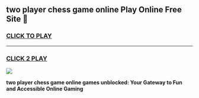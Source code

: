 
## two player chess game online Play Online Free Site 👋
<h3>
<a href="https://download.freeplayer.one?title=two_player_chess_game_online&ref=21F">CLICK TO PLAY</a></h3>
<hr>

<h3>
<a href="https://download.freeplayer.one?title=two_player_chess_game_online&ref=21F">CLICK 2 PLAY</a>
  
</h3>

<a href="https://download.freeplayer.one?title=two_player_chess_game_online&ref=21F"><img src="https://cdnb.artstation.com/p/assets/images/images/032/539/853/original/anto-thomas-button-gif.gif"></a>


**two player chess game online games unblocked: Your Gateway to Fun and Accessible Online Gaming**
